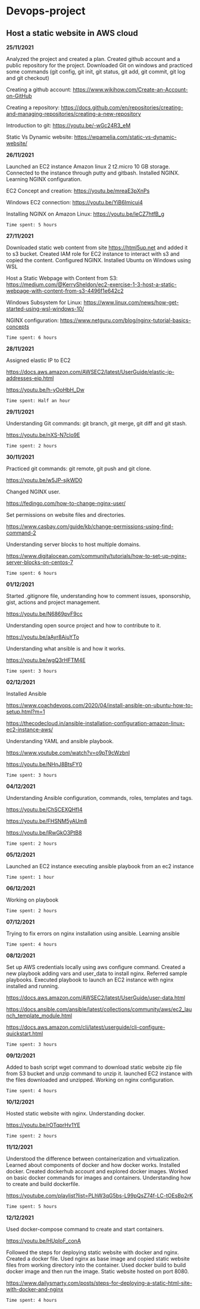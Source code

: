 # Devops-project

## Host a static website in AWS cloud

**25/11/2021**

Analyzed the project and created a plan.
Created github account and a public repository for the project.
Downloaded Git on windows and practiced some commands (git config, git init, git status, git add, git commit, git log and git checkout)


Creating a github account: https://www.wikihow.com/Create-an-Account-on-GitHub


Creating a repository: https://docs.github.com/en/repositories/creating-and-managing-repositories/creating-a-new-repository


Introduction to git:  https://youtu.be/-wGc24R3_eM

Static Vs Dynamic website: https://wpamelia.com/static-vs-dynamic-website/


**26/11/2021**

Launched an EC2 instance Amazon linux 2 t2.micro 10 GB storage.
Connected to the instance through putty and gitbash.
Installed NGINX.
Learning NGINX configuration.

EC2 Concept and creation: https://youtu.be/mreaE3pXnPs

Windows EC2 connection: https://youtu.be/YiB6Imicui4

Installing NGINX on Amazon Linux: https://youtu.be/leCZ7htfB_g

```Time spent: 5 hours```

**27/11/2021**

Downloaded static web content from site https://html5up.net and added it to s3 bucket.
Created IAM role for EC2 instance to interact with s3 and copied the content.
Configured NGINX.
Installed Ubuntu on Windows using WSL

Host a Static Webpage with Content from S3: https://medium.com/@KerrySheldon/ec2-exercise-1-3-host-a-static-webpage-with-content-from-s3-4496f1e642c2

Windows Subsystem for Linux: https://www.linux.com/news/how-get-started-using-wsl-windows-10/

NGINX configuration: https://www.netguru.com/blog/nginx-tutorial-basics-concepts

```Time spent: 6 hours```

**28/11/2021**

Assigned elastic IP to EC2

https://docs.aws.amazon.com/AWSEC2/latest/UserGuide/elastic-ip-addresses-eip.html

https://youtu.be/h-yOoHbH_Dw

```Time spent: Half an hour```

**29/11/2021**

Understanding Git commands: git branch, git merge, git diff and git stash.

https://youtu.be/nXS-N7clo9E

```Time spent: 2 hours```

**30/11/2021**

Practiced git commands: git remote, git push and git clone.

https://youtu.be/w5JP-sjkWD0

Changed NGINX user.

https://fedingo.com/how-to-change-nginx-user/

Set permissions on website files  and directories.

https://www.casbay.com/guide/kb/change-permissions-using-find-command-2

Understanding server blocks to host multiple domains.

https://www.digitalocean.com/community/tutorials/how-to-set-up-nginx-server-blocks-on-centos-7

```Time spent: 6 hours```

**01/12/2021**

Started .gitignore file, understanding how to comment issues, sponsorship, gist, actions and project management.

https://youtu.be/N6869pvF9cc 

Understanding open source project and how to contribute to it.

https://youtu.be/aAyr8AiuYTo

Understanding what ansible is and how it works.

https://youtu.be/wgQ3rHFTM4E

```Time spent: 3 hours```

**02/12/2021**

Installed Ansible

https://www.coachdevops.com/2020/04/install-ansible-on-ubuntu-how-to-setup.html?m=1

https://thecodecloud.in/ansible-installation-configuration-amazon-linux-ec2-instance-aws/

Understanding YAML and ansible playbook.

https://www.youtube.com/watch?v=o9pT9cWzbnI

https://youtu.be/NHnJ8BtsFY0

```Time spent: 3 hours```

**04/12/2021**

Understanding Ansible configuration, commands, roles, templates and tags.

https://youtu.be/ChSCEXQHfI4

https://youtu.be/FHSNM5yAUm8

https://youtu.be/lRwGkO3PtB8

```Time spent: 2 hours```

**05/12/2021**

Launched an EC2 instance executing ansible playbook from an ec2 instance

```Time spent: 1 hour```

**06/12/2021**

Working on playbook

```Time spent: 2 hours```

**07/12/2021**

Trying to fix errors on nginx installation using ansible. Learning ansible

```Time spent: 4 hours```

**08/12/2021**

Set up AWS credentials locally using aws configure command. Created a new playbook adding vars and user_data to install nginx. Referred sample playbooks. Executed playbook to launch an EC2 instance with nginx installed and running.

https://docs.aws.amazon.com/AWSEC2/latest/UserGuide/user-data.html

https://docs.ansible.com/ansible/latest/collections/community/aws/ec2_launch_template_module.html

https://docs.aws.amazon.com/cli/latest/userguide/cli-configure-quickstart.html

```Time spent: 3 hours```

**09/12/2021**

Added to bash script wget command to download static website zip file from S3 bucket and unzip command to unzip it. launched EC2 instance with the files downloaded and unzipped. Working on nginx configuration.

```Time spent: 4 hours```

**10/12/2021**

Hosted static website with nginx. Understanding docker.

https://youtu.be/rOTqprHv1YE

```Time spent: 2 hours```

**11/12/2021**

Understood the difference between containerization and virtualization. Learned about components of docker and how docker works. Installed docker. Created dockerhub account and explored docker images.  Worked on basic docker commands for images and containers. Understanding how to create and build dockerfile. 

https://youtube.com/playlist?list=PLhW3qG5bs-L99pQsZ74f-LC-tOEsBp2rK


```Time spent: 5 hours```

**12/12/2021**

Used docker-compose command to create and start containers.

https://youtu.be/HUpIoF_conA

Followed the steps for deploying static website with docker and nginx. Created a docker file. Used nginx as base image and copied static website files from working directory into the container. Used docker build to build docker image and then run the image. Static website hosted on port 8080.

https://www.dailysmarty.com/posts/steps-for-deploying-a-static-html-site-with-docker-and-nginx

```Time spent: 4 hours```






